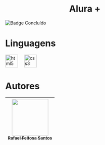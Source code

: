 <h1 align = "center"> Alura +</h1>

![Badge Concluído](http://img.shields.io/static/v1?label=STATUS&message=CONCLUÍDO&color=GREEN&style=for-the-badge)

# Linguagens
<div align="left">
  <img src="https://cdn.simpleicons.org/html5/E34F26" height="40" alt="html5 logo"  />
  <img width="12" />
  <img src="https://cdn.jsdelivr.net/gh/devicons/devicon/icons/css3/css3-original.svg" height="40" alt="css3 logo"  />
</div>

# Autores
| [<img loading="lazy" src="https://avatars.githubusercontent.com/u/127707049?v=4" width=115><br><sub>Rafael Feitosa Santos</sub>](https://github.com/Rafael-Feitosa-santos) | 
| :---: |



